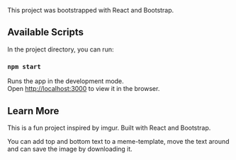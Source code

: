 This project was bootstrapped with React and Bootstrap.

## Available Scripts

In the project directory, you can run:

### `npm start`

Runs the app in the development mode.<br>
Open [http://localhost:3000](http://localhost:3000) to view it in the browser.

## Learn More

This is a fun project inspired by imgur. Built with React and Bootstrap.

You can add top and bottom text to a meme-template, move the text around and can save the image by downloading it.
